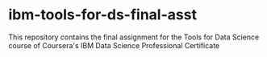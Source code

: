 # ibm-tools-for-ds-final-asst
This repository contains the final assignment for the Tools for Data Science course of Coursera's IBM Data Science Professional Certificate

